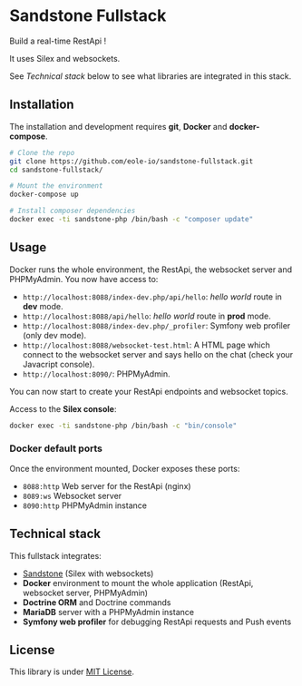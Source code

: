 Sandstone Fullstack
===================

Build a real-time RestApi !

It uses Silex and websockets.

See *Technical stack* below to see what libraries are integrated in this stack.


## Installation

The installation and development requires **git**, **Docker** and **docker-compose**.

``` bash
# Clone the repo
git clone https://github.com/eole-io/sandstone-fullstack.git
cd sandstone-fullstack/

# Mount the environment
docker-compose up

# Install composer dependencies
docker exec -ti sandstone-php /bin/bash -c "composer update"
```


## Usage

Docker runs the whole environment, the RestApi, the websocket server and PHPMyAdmin. You now have access to:

 - `http://localhost:8088/index-dev.php/api/hello`: *hello world* route in **dev** mode.
 - `http://localhost:8088/api/hello`: *hello world* route in **prod** mode.
 - `http://localhost:8088/index-dev.php/_profiler`: Symfony web profiler (only dev mode).
 - `http://localhost:8088/websocket-test.html`: A HTML page which connect to the websocket server and says hello on the chat (check your Javacript console).
 - `http://localhost:8090/`: PHPMyAdmin.

You can now start to create your RestApi endpoints and websocket topics.

Access to the **Silex console**:

``` bash
docker exec -ti sandstone-php /bin/bash -c "bin/console"
```


### Docker default ports

Once the environment mounted, Docker exposes these ports:

 - `8088:http` Web server for the RestApi (nginx)
 - `8089:ws` Websocket server
 - `8090:http` PHPMyAdmin instance


## Technical stack

This fullstack integrates:

 - [Sandstone](https://eole-io.github.io/sandstone/) (Silex with websockets)
 - **Docker** environment to mount the whole application (RestApi, websocket server, PHPMyAdmin)
 - **Doctrine ORM** and Doctrine commands
 - **MariaDB** server with a PHPMyAdmin instance
 - **Symfony web profiler** for debugging RestApi requests and Push events


## License

This library is under [MIT License](LICENSE).
